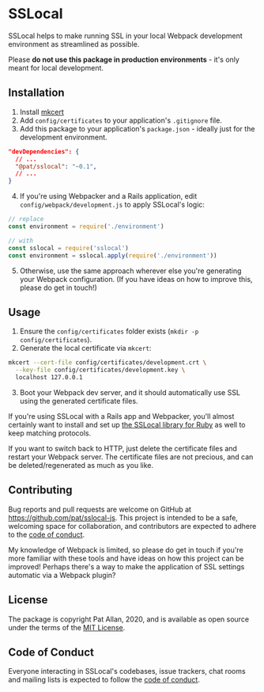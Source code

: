 # SSLocal

SSLocal helps to make running SSL in your local Webpack development environment as streamlined as possible.

Please **do not use this package in production environments** - it's only meant for local development.

## Installation

1. Install [mkcert](https://github.com/FiloSottile/mkcert)
2. Add `config/certificates` to your application's `.gitignore` file.
3. Add this package to your application's `package.json` - ideally just for the development environment.

```json
"devDependencies": {
  // ...
  "@pat/sslocal": "~0.1",
  // ...
}
```

4. If you're using Webpacker and a Rails application, edit `config/webpack/development.js` to apply SSLocal's logic:

```js
// replace
const environment = require('./environment')

// with
const sslocal = require('sslocal')
const environment = sslocal.apply(require('./environment'))
```

5. Otherwise, use the same approach wherever else you're generating your Webpack configuration. (If you have ideas on how to improve this, please do get in touch!)

## Usage

1. Ensure the `config/certificates` folder exists (`mkdir -p config/certificates`).
2. Generate the local certificate via `mkcert`:

```sh
mkcert --cert-file config/certificates/development.crt \
  --key-file config/certificates/development.key \
  localhost 127.0.0.1
```

3. Boot your Webpack dev server, and it should automatically use SSL using the generated certificate files.

If you're using SSLocal with a Rails app and Webpacker, you'll almost certainly want to install and set up [the SSLocal library for Ruby](https://github.com/pat/sslocal-rb) as well to keep matching protocols.

If you want to switch back to HTTP, just delete the certificate files and restart your Webpack server. The certificate files are not precious, and can be deleted/regenerated as much as you like.

## Contributing

Bug reports and pull requests are welcome on GitHub at https://github.com/pat/sslocal-js. This project is intended to be a safe, welcoming space for collaboration, and contributors are expected to adhere to the [code of conduct](https://github.com/pat/sslocal-rb/blob/master/CODE_OF_CONDUCT.md).

My knowledge of Webpack is limited, so please do get in touch if you're more familiar with these tools and have ideas on how this project can be improved! Perhaps there's a way to make the application of SSL settings automatic via a Webpack plugin?

## License

The package is copyright Pat Allan, 2020, and is available as open source under the terms of the [MIT License](https://opensource.org/licenses/MIT).

## Code of Conduct

Everyone interacting in SSLocal's codebases, issue trackers, chat rooms and mailing lists is expected to follow the [code of conduct](https://github.com/pat/sslocal-js/blob/master/CODE_OF_CONDUCT.md).
